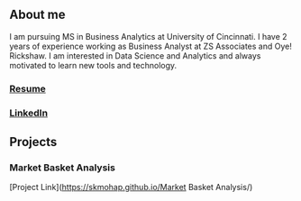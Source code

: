 ## About me

I am pursuing MS in Business Analytics at University of Cincinnati. I have 2 years of experience working as Business Analyst at ZS Associates and Oye! Rickshaw.
I am interested in Data Science and Analytics and always motivated to learn new tools and technology.

### [Resume](https://skmohap.github.io/Resume/)

### [LinkedIn](https://www.linkedin.com/in/sameer-kumar-mohapatra/)

## Projects

### Market Basket Analysis
[Project Link](https://skmohap.github.io/Market Basket Analysis/)


